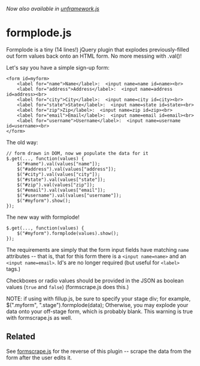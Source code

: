 *Now also available in [unframework.js](https://github.com/jamiesonbecker/unframework.js)*

formplode.js
============

Formplode is a tiny (14 lines!) jQuery plugin that explodes previously-filled out form values back onto an HTML form.  No more messing with .val()!
        

Let's say you have a simple sign-up form:

    <form id=myform>
        <label for="name">Name</label>:  <input name=name id=name><br>
        <label for="address">Address</label>:  <input name=address id=address><br>
        <label for="city">City</label>:  <input name=city id=city><br>
        <label for="state">State</label>:  <input name=state id=state><br>
        <label for="zip">Zip</label>:  <input name=zip id=zip><br>
        <label for="email">Email</label>:  <input name=email id=email><br>
        <label for="username">Username</label>:  <input name=username id=username><br>
    </form>

The old way:

    // form drawn in DOM, now we populate the data for it
    $.get(..., function(values) {
        $("#name").val(values["name"]);
        $("#address").val(values["address"]);
        $("#city").val(values["city"]);
        $("#state").val(values["state"]);
        $("#zip").val(values["zip"]);
        $("#email").val(values["email"]);
        $("#username").val(values["username"]);
        $("#myform").show();
    });

The new way with formplode!

    $.get(..., function(values) {
        $("#myform").formplode(values).show();
    });


The requirements are simply that the form input fields have matching `name`
attributes -- that is, that for this form there is a `<input name=name>` and
an `<input name=email>`. Id's are no longer required (but useful for `<label>` tags.)

Checkboxes or radio values should be provided in the JSON as boolean values (`true` and `false`) (formscrape.js does this.)

NOTE: if using with fillup.js, be sure to specify your stage div; for example, $(".myform", ".stage").formplode(data); Otherwise, you may explode your data onto your off-stage form, which is probably blank. This warning is true with formscrape.js as well.


Related
-------

See [formscrape.js](https://github.com/jamiesonbecker/formscrape.js) for the reverse of this plugin -- scrape the data from the form after the user edits it.



